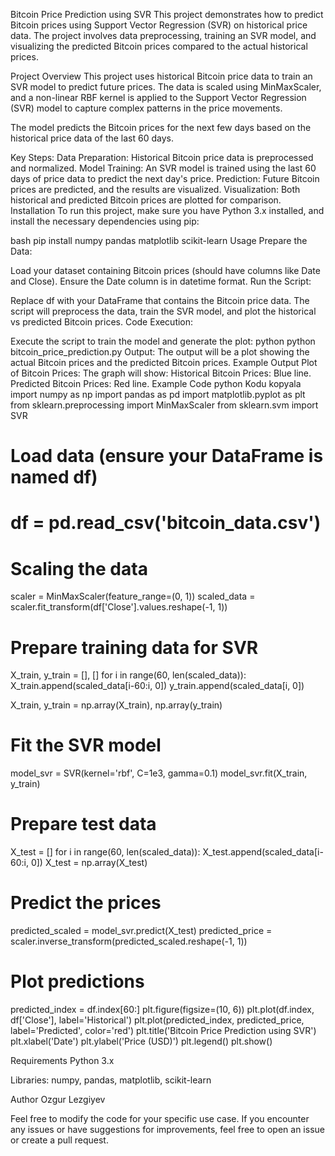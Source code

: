 Bitcoin Price Prediction using SVR
This project demonstrates how to predict Bitcoin prices using Support Vector Regression (SVR) on historical price data. The project involves data preprocessing, training an SVR model, and visualizing the predicted Bitcoin prices compared to the actual historical prices.

Project Overview
This project uses historical Bitcoin price data to train an SVR model to predict future prices. The data is scaled using MinMaxScaler, and a non-linear RBF kernel is applied to the Support Vector Regression (SVR) model to capture complex patterns in the price movements.

The model predicts the Bitcoin prices for the next few days based on the historical price data of the last 60 days.

Key Steps:
Data Preparation: Historical Bitcoin price data is preprocessed and normalized.
Model Training: An SVR model is trained using the last 60 days of price data to predict the next day's price.
Prediction: Future Bitcoin prices are predicted, and the results are visualized.
Visualization: Both historical and predicted Bitcoin prices are plotted for comparison.
Installation
To run this project, make sure you have Python 3.x installed, and install the necessary dependencies using pip:

bash
pip install numpy pandas matplotlib scikit-learn
Usage
Prepare the Data:

Load your dataset containing Bitcoin prices (should have columns like Date and Close).
Ensure the Date column is in datetime format.
Run the Script:

Replace df with your DataFrame that contains the Bitcoin price data.
The script will preprocess the data, train the SVR model, and plot the historical vs predicted Bitcoin prices.
Code Execution:

Execute the script to train the model and generate the plot:
python
python bitcoin_price_prediction.py
Output:
The output will be a plot showing the actual Bitcoin prices and the predicted Bitcoin prices.
Example Output
Plot of Bitcoin Prices: The graph will show:
Historical Bitcoin Prices: Blue line.
Predicted Bitcoin Prices: Red line.
Example Code
python
Kodu kopyala
import numpy as np
import pandas as pd
import matplotlib.pyplot as plt
from sklearn.preprocessing import MinMaxScaler
from sklearn.svm import SVR

# Load data (ensure your DataFrame is named df)
# df = pd.read_csv('bitcoin_data.csv')

# Scaling the data
scaler = MinMaxScaler(feature_range=(0, 1))
scaled_data = scaler.fit_transform(df['Close'].values.reshape(-1, 1))

# Prepare training data for SVR
X_train, y_train = [], []
for i in range(60, len(scaled_data)):
    X_train.append(scaled_data[i-60:i, 0])
    y_train.append(scaled_data[i, 0])

X_train, y_train = np.array(X_train), np.array(y_train)

# Fit the SVR model
model_svr = SVR(kernel='rbf', C=1e3, gamma=0.1)
model_svr.fit(X_train, y_train)

# Prepare test data
X_test = []
for i in range(60, len(scaled_data)):
    X_test.append(scaled_data[i-60:i, 0])
X_test = np.array(X_test)

# Predict the prices
predicted_scaled = model_svr.predict(X_test)
predicted_price = scaler.inverse_transform(predicted_scaled.reshape(-1, 1))

# Plot predictions
predicted_index = df.index[60:]
plt.figure(figsize=(10, 6))
plt.plot(df.index, df['Close'], label='Historical')
plt.plot(predicted_index, predicted_price, label='Predicted', color='red')
plt.title('Bitcoin Price Prediction using SVR')
plt.xlabel('Date')
plt.ylabel('Price (USD)')
plt.legend()
plt.show()

Requirements
Python 3.x

Libraries: numpy, pandas, matplotlib, scikit-learn

Author
Ozgur Lezgiyev

Feel free to modify the code for your specific use case. If you encounter any issues or have suggestions for improvements, feel free to open an issue or create a pull request.

